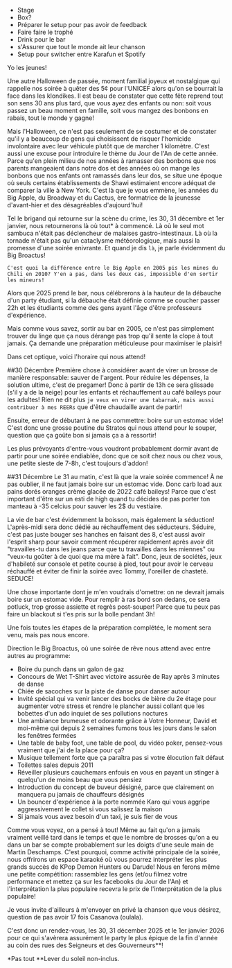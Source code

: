 - Stage
- Box?
- Préparer le setup pour pas avoir de feedback
- Faire faire le trophé
- Drink pour le bar
- s'Assurer que tout le monde ait leur chanson
- Setup pour switcher entre Karafun et Spotify

Yo les jeunes! 

Une autre Halloween de passée, moment familial joyeux et nostalgique qui rappelle nos soirée à quêter des 5¢ pour l'UNICEF alors qu'on se bourrait la face dans les klondikes. Il est beau de constater que cette fête reprend tout son sens 30 ans plus tard, que vous ayez des enfants ou non: soit vous passez un beau moment en famille, soit vous mangez des bonbons en rabais, tout le monde y gagne! 

Mais l'Halloween, ce n'est pas seulement de se costumer et de constater qu'il y a beaucoup de gens qui choisissent de risquer l'homicide involontaire avec leur véhicule plutôt que de marcher 1 kilomètre. C'est aussi une excuse pour introduire le thème du Jour de l'An de cette année. Parce qu'en plein milieu de nos années à ramasser des bonbons que nos parents mangeaient dans notre dos et des années où on mange les bonbons que nos enfants ont ramassés dans leur dos, se situe une époque où seuls certains établissements de Shawi estimaient encore adéquat de comparer la ville à New York. C'est là que je vous emmène, les années du Big Apple, du Broadway et du Cactus, ère formatrice de la jeunesse d'avant-hier et des désagréables d'aujourd'hui!

Tel le brigand qui retourne sur la scène du crime, les 30, 31 décembre et 1er janvier, nous retournerons là où tout* à commencé. Là où le seul mot sambuca n'était pas déclencheur de malaises gastro-intestinaux. Là où la tornade n'était pas qu'un cataclysme météorologique, mais aussi la promesse d'une soirée enivrante. Et quand je dis `là`, je parle évidemment du Big Broactus!

`C'est quoi la différence entre le Big Apple en 2005 pis les mines du Chili en 2010? Y'en a pas, dans les deux cas, impossible d'en sortir les mineurs!`

Alors que 2025 prend le bar, nous célébrerons à la hauteur de la débauche d'un party étudiant, si la débauche était définie comme se coucher passer 22h et les étudiants comme des gens ayant l'âge d'être professeurs d'expérience.

Mais comme vous savez, sortir au bar en 2005, ce n'est pas simplement trouver du linge que ça nous dérange pas trop qu'il sente la clope à tout jamais. Ça demande une préparation méticuleuse pour maximiser le plaisir!

Dans cet optique, voici l'horaire qui nous attend!

##30 Décembre
Première chose à considérer avant de virer un brosse de manière responsable: sauver de l'argent. Pour réduire les dépenses, la solution ultime, c'est de pregamer! Donc à partir de 13h ce sera glissade (s'il y a de la neige) pour les enfants et réchauffement au café baileys pour les adultes! Rien ne dit plus `je veux en virer une tabarnak, mais aussi contribuer à mes REERs` que d'être chaudaille avant de partir!

Ensuite, erreur de débutant à ne pas commettre: boire sur un estomac vide! C'est donc une grosse poutine du Stratos qui nous attend pour le souper, question que ça goûte bon si jamais ça a à ressortir!

Les plus prévoyants d'entre-vous voudront probablement dormir avant de partir pour une soirée endiablée, donc que ce soit chez nous ou chez vous, une petite sieste de 7-8h, c'est toujours d'addon!

##31 Décembre
Le 31 au matin, c'est là que la vraie soirée commence! À ne pas oublier, il ne faut jamais boire sur un estomac vide. Donc carb load aux pains dorés oranges crème glacée de 2022 café baileys! Parce que c'est important d'être sur un esti de high quand tu décides de pas porter ton manteau à -35 celcius pour sauver les 2$ du vestiaire.

La vie de bar c'est évidemment la boisson, mais également la séduction! L'après-midi sera donc dédié au réchauffement des séducteurs. Séduire, c'est pas juste bouger ses hanches en faisant des 8, c'est aussi avoir l'esprit sharp pour savoir comment récupérer rapidement après avoir dit "travailles-tu dans les jeans parce que tu travailles dans les miennes" ou "veux-tu goûter à de quoi que ma mère à fait". Donc, jeux de sociétés, jeux d'habileté sur console et petite course à pied, tout pour avoir le cerveau réchauffé et éviter de finir la soirée avec Tommy, l'oreiller de chasteté. SEDUCE!

Une chose importante dont je m'en voudrais d'omettre: on ne devrait jamais boire sur un estomac vide. Pour remplir à ras bord son dedans, ce sera potluck, trop grosse assiette et regrès post-souper! Parce que tu peux pas faire un blackout si t'es pris sur la bolle pendant 3h!

Une fois toutes les étapes de la préparation complétée, le moment sera venu, mais pas nous encore.
  
Direction le Big Broactus, où une soirée de rêve nous attend avec entre autres au programme:
- Boire du punch dans un galon de gaz
- Concours de Wet T-Shirt avec victoire assurée de Ray après 3 minutes de danse
- Chiée de sacoches sur la piste de danse pour danser autour
- Invité spécial qui va venir lancer des bocks de bière du 2e étage pour augmenter votre stress et rendre le plancher aussi collant que les bobettes d'un ado inquiet de ses pollutions noctures
- Une ambiance brumeuse et odorante grâce à Votre Honneur, David et moi-même qui depuis 2 semaines fumons tous les jours dans le salon les fenêtres fermées
- Une table de baby foot, une table de pool, du vidéo poker, pensez-vous vraiment que j'ai de la place pour ça?
- Musique tellement forte que ça paraîtra pas si votre élocution fait défaut
- Toilettes sales depuis 2011
- Réveiller plusieurs cauchemars enfouis en vous en payant un stinger à quelqu'un de moins beau que vous pensiez
- Introduction du concept de buveur désigné, parce que clairement on manquera pu jamais de chauffeurs désignés
- Un bouncer d'expérience à la porte nommée Karo qui vous aggripe aggressivement le collet si vous salissez la maison
- Si jamais vous avez besoin d'un taxi, je suis fier de vous

Comme vous voyez, on a pensé à tout! Même au fait qu'on a jamais vraiment veillé tard dans le temps et que le nombre de brosses qu'on a eu dans un bar se compte probablement sur les doigts d'une seule main de Martin Deschamps. C'est pourquoi, comme activité principale de la soirée, nous offrirons un espace karaoké où vous pourrez interpréter les plus grands succès de KPop Demon Hunters ou Darude! Nous en ferons même une petite compétition: rassemblez les gens (et/ou filmez votre performance et mettez ça sur les facebooks du Jour de l'An) et l'interprétation la plus populaire recevra le prix de l'interprétation de la plus populaire!

Je vous invite d'ailleurs à m'envoyer en privé la chanson que vous désirez, question de pas avoir 17 fois Casanova (oulala).

C'est donc un rendez-vous, les 30, 31 décember 2025 et le 1er janvier 2026 pour ce qui s'avèrera assurément le party le plus épique de la fin d'année au coin des rues des Seigneurs et des Gouverneurs**!

*Pas tout
**Lever du soleil non-inclus.
